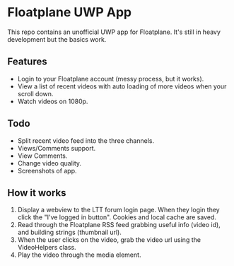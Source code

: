 # Floatplane UWP App

This repo contains an unofficial UWP app for Floatplane. It's still in heavy development but the basics work.

## Features
- Login to your Floatplane account (messy process, but it works).
- View a list of recent videos with auto loading of more videos when your scroll down.
- Watch videos on 1080p.

## Todo
- Split recent video feed into the three channels.
- Views/Comments support.
- View Comments.
- Change video quality.
- Screenshots of app.

## How it works
1. Display a webview to the LTT forum login page. When they login they click the "I've logged in button". Cookies and local cache are saved.
2. Read through the Floatplane RSS feed grabbing useful info (video id), and building strings (thumbnail url).
3. When the user clicks on the video, grab the video url using the VideoHelpers class. 
4. Play the video through the media element.
